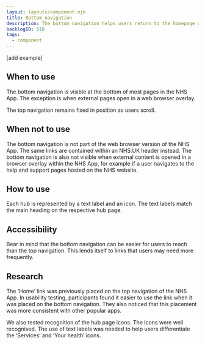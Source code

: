 ```yaml
---
layout: layouts/component.njk
title: Bottom navigation
description: The bottom navigation helps users return to the homepage or move to a hub page.
backlogID: 518
tags:
  - component
---
```


[add example]

## When to use

The bottom navigation is visible at the bottom of most pages in the NHS App. The exception is when external pages open in a web browser overlay.

The top navigation remains fixed in position as users scroll.

## When not to use

The bottom navigation is not part of the web browser version of the NHS App. The same links are contained within an NHS.UK header instead. The bottom navigation is also not visible when external content is opened in a browser overlay within the NHS App, for example if a user navigates to the help and support pages hosted on the NHS website.

## How to use

Each hub is represented by a text label and an icon. The text labels match the main heading on the respective hub page.

## Accessibility

Bear in mind that the bottom navigation can be easier for users to reach than the top navigation. This lends itself to links that users may need more frequently.

## Research

The ‘Home’ link was previously placed on the top navigation of the NHS App. In usability testing, participants found it easier to use the link when it was placed on the bottom navigation. They also noticed that this placement was more consistent with other popular apps.

We also tested recognition of the hub page icons. The icons were well recognised. The use of text labels was needed to help users differentiate the ‘Services’ and ‘Your health’ icons.
